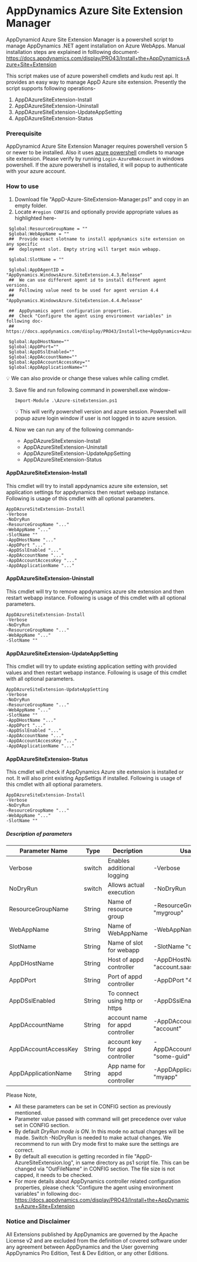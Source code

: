 # AppDynamics Azure Site Extension Manager
AppDynamicd Azure Site Extension Manager is a powershell script to manage AppDynamics .NET agent installation on Azure WebApps. Manual installation steps are explained in folllowing document- 
https://docs.appdynamics.com/display/PRO43/Install+the+AppDynamics+Azure+Site+Extension

This script makes use of azure powershell cmdlets and kudu rest api. It provides an easy way to manage AppD Azure site extension. Presently the script supports following operations- 
1. AppDAzureSiteExtension-Install
2. AppDAzureSiteExtension-Uninstall
3. AppDAzureSiteExtension-UpdateAppSetting
4. AppDAzureSiteExtension-Status
  
### Prerequisite 
AppDynamicd Azure Site Extension Manager requires powershell version 5 or newer to be installed. Also it uses [azure powershell](https://docs.microsoft.com/en-us/powershell/azure/overview?view=azurermps-5.2.0) cmdlets to manage site extension. Please verify by running `Login-AzureRmAccount` in windows powershell. If the azure powershell is installed, it will popup to authenticate with your azure account. 

### How to use

1. Download file "AppD-Azure-SiteExtension-Manager.ps1" and copy in an empty folder.
2. Locate `#region CONFIG` and optionally provide appropriate values as highlighted here- 
```
 $global:ResourceGroupName = "" 
 $global:WebAppName = ""
 ##  Provide exact slotname to install appdynamics site extension on any specific
 ##  deployment slot. Empty string will target main webapp.

 $global:SlotName = "" 

 $global:AppDAgentID = "AppDynamics.WindowsAzure.SiteExtension.4.3.Release"
 ##  We can use different agent id to install different agent versions. 
 ##  Following value need to be used for agent version 4.4
 ##                    "AppDynamics.WindowsAzure.SiteExtension.4.4.Release"

 ##  AppDynamics agent configuration properties. 
 ##  Check "Configure the agent using environment variables" in following doc-
 ##  https://docs.appdynamics.com/display/PRO43/Install+the+AppDynamics+Azure+Site+Extension 

 $global:AppDHostName="" 
 $global:AppDPort="" 
 $global:AppDSslEnabled="" 
 $global:AppDAccountName="" 
 $global:AppDAccountAccessKey="" 
 $global:AppDApplicationName="" 
```
   :bulb: We can also provide or change these values while calling cmdlet. 

3. Save file and run following command in powershell.exe window- 

   `Import-Module .\Azure-siteExtension.ps1`
 
   :bulb: This will verify powershell version and azure session. Powershell will popup azure login window if user is not logged in to azure session.

4. Now we can run any of the following commands-
      - AppDAzureSiteExtension-Install
      - AppDAzureSiteExtension-Uninstall
      - AppDAzureSiteExtension-UpdateAppSetting
      - AppDAzureSiteExtension-Status

#### AppDAzureSiteExtension-Install
This cmdlet will try to install appdynamics azure site extension, set application settings for appdynamics then restart webapp instance. Following is usage of this cmdlet with all optional parameters.
```
AppDAzureSiteExtension-Install
-Verbose 
-NoDryRun 
-ResourceGroupName "..." 
-WebAppName "..." 
-SlotName "" 
-AppDHostName "..." 
-AppDPort "..." 
-AppDSslEnabled "..." 
-AppDAccountName "..." 
-AppDAccountAccessKey "..." 
-AppDApplicationName "..." 
```

#### AppDAzureSiteExtension-Uninstall
This cmdlet will try to remove appdynamics azure site extension and then restart webapp instance. Following is usage of this cmdlet with all optional parameters.
```
AppDAzureSiteExtension-Install 
-Verbose 
-NoDryRun 
-ResourceGroupName "..." 
-WebAppName "..." 
-SlotName "" 
```

#### AppDAzureSiteExtension-UpdateAppSetting
This cmdlet will try to update existing application setting with provided values and then restart webapp instance. Following is usage of this cmdlet with all optional parameters.
```
AppDAzureSiteExtension-UpdateAppSetting
-Verbose 
-NoDryRun 
-ResourceGroupName "..." 
-WebAppName "..." 
-SlotName "" 
-AppDHostName "..." 
-AppDPort "..." 
-AppDSslEnabled "..." 
-AppDAccountName "..." 
-AppDAccountAccessKey "..." 
-AppDApplicationName "..."  
```

#### AppDAzureSiteExtension-Status
This cmdlet will check if AppDynamics Azure site extension is installed or not. It will also print existing AppSettigs if installed. Following is usage of this cmdlet with all optional parameters.
```
AppDAzureSiteExtension-Install 
-Verbose 
-NoDryRun 
-ResourceGroupName "..." 
-WebAppName "..." 
-SlotName "" 
```


##### Description of parameters 

Parameter Name | Type | Decription | Usage
---------------|------|------------|-------
Verbose | switch | Enables additional logging | -Verbose  
NoDryRun | switch | Allows actual execution | -NoDryRun  
ResourceGroupName | String | Name of resource group | -ResourceGroupName "mygroup" 
WebAppName | String | Name of WebAppName | -WebAppName "myapp"  
SlotName | String | Name of slot for webapp | -SlotName "qa"  
AppDHostName | String | Host of appd controller | -AppDHostName "account.saas.appd.com"  
AppDPort | String | Port of appd controller | -AppDPort "443"  
AppDSslEnabled | String | To connect using http or https | -AppDSslEnabled "true"  
AppDAccountName | String | account name for appd controller | -AppDAccountName "account"   
AppDAccountAccessKey | String | account key for appd controller | -AppDAccountAccessKey "some-guid"  
AppDApplicationName | String | App name for appd controller | -AppDApplicationName "myapp"   


Please Note, 
- All these parameters can be set in CONFIG section as previously mentioned. 
- Parameter value passed with command will get precedence over value set in CONFIG section.
- By default *DryRun mode is ON*. In this mode no actual changes will be made. Switch -NoDryRun is needed to make actual changes. We recommend to run with Dry mode first to make sure the settings are correct. 
- By default all execution is getting recorded in file "AppD-AzureSiteExtension.log", in same directory as ps1 script file. This can be changed via "OutFileName" in CONFIG section. The file size is not capped, it needs to be checked. 
- For more details about AppDynamics controller related configuration properties, please check "Configure the agent using environment variables" in following doc- 
https://docs.appdynamics.com/display/PRO43/Install+the+AppDynamics+Azure+Site+Extension 

### Notice and Disclaimer
All Extensions published by AppDynamics are governed by the Apache License v2 and are excluded from the definition of covered software under any agreement between AppDynamics and the User governing AppDynamics Pro Edition, Test & Dev Edition, or any other Editions.
